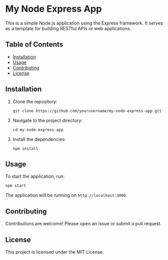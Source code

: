 # My Node Express App

This is a simple Node.js application using the Express framework. It serves as a template for building RESTful APIs or web applications.

## Table of Contents

- [Installation](#installation)
- [Usage](#usage)
- [Contributing](#contributing)
- [License](#license)

## Installation

1. Clone the repository:
   ```
   git clone https://github.com/yourusername/my-node-express-app.git
   ```
2. Navigate to the project directory:
   ```
   cd my-node-express-app
   ```
3. Install the dependencies:
   ```
   npm install
   ```

## Usage

To start the application, run:
```
npm start
```
The application will be running on `http://localhost:3000`.

## Contributing

Contributions are welcome! Please open an issue or submit a pull request.

## License

This project is licensed under the MIT License.